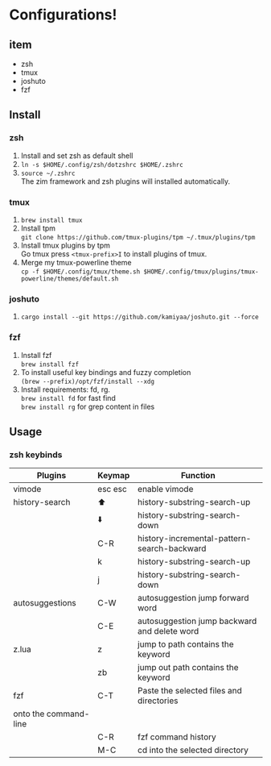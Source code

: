 # Configurations!

## item
- zsh
- tmux
- joshuto
- fzf

## Install

### zsh
1. Install and set zsh as default shell
2. `ln -s $HOME/.config/zsh/dotzshrc $HOME/.zshrc`
3. `source ~/.zshrc`  
  The zim framework and zsh plugins will installed automatically.

### tmux
1. `brew install tmux`
2. Install tpm  
  `git clone https://github.com/tmux-plugins/tpm ~/.tmux/plugins/tpm`
3. Install tmux plugins by tpm  
  Go tmux press `<tmux-prefix>I` to install plugins of tmux.
4. Merge my tmux-powerline theme  
  `cp -f $HOME/.config/tmux/theme.sh $HOME/.config/tmux/plugins/tmux-powerline/themes/default.sh`

### joshuto
1. `cargo install --git https://github.com/kamiyaa/joshuto.git --force`

### fzf
1. Install fzf  
  `brew install fzf`
2. To install useful key bindings and fuzzy completion  
  `(brew --prefix)/opt/fzf/install --xdg`
3. Install requirements: fd, rg.  
  `brew install fd` for fast find  
  `brew install rg` for grep content in files  

## Usage

### zsh keybinds

| Plugins         | Keymap       | Function                                     |
|-----------------|--------------|----------------------------------------------|
| vimode          | esc esc      | enable vimode                                |
| history-search  | :arrow_up:   | history-substring-search-up                  |
|                 | :arrow_down: | history-substring-search-down                |
|                 | C-R          | history-incremental-pattern-search-backward  |
|                 | <VImode> k   | history-substring-search-up                  |
|                 | <VImode> j   | history-substring-search-down                |
| autosuggestions | C-W          | autosuggestion jump forward word             |
|                 | C-E          | autosuggestion jump backward and delete word |
| z.lua           | z <keyword>  | jump to path contains the keyword            |
|                 | zb <keyword> | jump out path contains the keyword           |
| fzf             | C-T          | Paste the selected files and directories
                                   onto the command-line                        |
|                 | C-R          | fzf command history                          |
|                 | M-C          | cd into the selected directory               |

